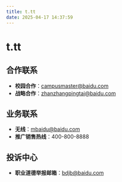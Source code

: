 ```yaml
---
title: t.tt
date: 2025-04-17 14:37:59
---
```

# t.tt

## 合作联系

- **校园合作**：campusmaster@baidu.com
- **战略合作**：zhanzhangpingtai@baidu.com

## 业务联系

- **无线**：mbaidu@baidu.com
- **推广销售热线**：400-800-8888

## 投诉中心

- **职业道德举报邮箱**：bdjb@baidu.com
